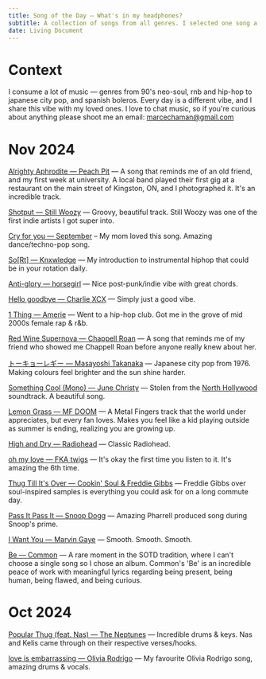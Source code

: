 ```yaml
---
title: Song of the Day — What's in my headphones?
subtitle: A collection of songs from all genres. I selected one song a day.
date: Living Document
---
```


# Context

I consume a lot of music — genres from 90's neo-soul, rnb and hip-hop to japanese city pop, and spanish boleros. Every day is a different vibe, and I share this vibe with my loved ones. I love to chat music, so if you're curious about anything please shoot me an email: [marcechaman@gmail.com](mailto:marcechaman@gmail.com)

# Nov 2024

[Alrighty Aphrodite — Peach Pit](https://open.spotify.com/track/6OiRh4kttAs1YWglvTcYkB) — A song that reminds me of an old friend, and my first week at university. A local band played their first gig at a restaurant on the main street of Kingston, ON, and I photographed it. It's an incredible track.

[Shotput — Still Woozy](https://open.spotify.com/track/4nUIq4IuoIiHKYdov9A4Yg) — Groovy, beautiful track. Still Woozy was one of the first indie artists I got super into.

[Cry for you — September](https://open.spotify.com/track/1mvZErZBp7WZT3HfGBykao) – My mom loved this song. Amazing dance/techno-pop song.

[So[Rt] — Knxwledge](https://open.spotify.com/track/5njl9itJnzGvbJQp0T6gh1) — My introduction to instrumental hiphop that could be in your rotation daily.

[Anti-glory — horsegirl](https://open.spotify.com/track/7xxeSJJ25Gu6dRBv8v7tKK) — Nice post-punk/indie vibe with great chords.

[Hello goodbye — Charlie XCX](https://open.spotify.com/track/7KA5C1c2byqgzCCgdo0nZR) — Simply just a good vibe.

[1 Thing — Amerie](https://open.spotify.com/track/1mnqraQ8oV8MX92rdOFLWW) — Went to a hip-hop club. Got me in the grove of mid 2000s female rap & r&b.

[Red Wine Supernova — Chappell Roan](https://open.spotify.com/track/7FOgcfdz9Nx5V9lCNXdBYv) — A song that reminds me of my friend who showed me Chappell Roan before anyone really knew about her.

[トーキョーレギー — Masayoshi Takanaka](https://open.spotify.com/track/5floNyItopWZyB4IzKrJtW) — Japanese city pop from 1976. Making colours feel brighter and the sun shine harder.

[Something Cool (Mono) — June Christy](https://open.spotify.com/track/2mqjKGlSdJHdjCQHtOx6PD) — Stolen from the [North Hollywood](https://www.google.com/search?gs_ssp=eJzj4tVP1zc0zLJIzzUpKzQxYPSSzssvKslQyMjPyaksz89PUcjMyUlNT8xRSM4sAwA-8Q8i&q=north+hollywood+illegal+civ) soundtrack. A beautiful song.

[Lemon Grass — MF DOOM](https://open.spotify.com/track/14hca4SHRBbKZkzPI0xXDL) — A Metal Fingers track that the world under appreciates, but every fan loves. Makes you feel like a kid playing outside as summer is ending, realizing you are growing up.

[High and Dry — Radiohead](https://open.spotify.com/track/2a1iMaoWQ5MnvLFBDv4qkf?si=6fef195fc7b44b9d) — Classic Radiohead.

[oh my love — FKA twigs](https://open.spotify.com/track/5dEJc0rHuTVxtl1xljDbRv?nd=1&dlsi=24ca26ee7d2242dc) — It's okay the first time you listen to it. It's amazing the 6th time.

[Thug Till It's Over — Cookin' Soul & Freddie Gibbs](https://open.spotify.com/track/41vSsnP46DpUZC0YoNyk3U) — Freddie Gibbs over soul-inspired samples is everything you could ask for on a long commute day.

[Pass It Pass It — Snoop Dogg](https://open.spotify.com/track/771aM9AY5YUx1OWl8tPJNG) — Amazing Pharrell produced song during Snoop's prime.

[I Want You — Marvin Gaye](https://open.spotify.com/track/2gmWJA9oF4GD2Vw5QoRqu1) — Smooth. Smooth. Smooth.

[Be — Common](https://open.spotify.com/album/2UuvBxV56QWWj2uviGS0up) — A rare moment in the SOTD tradition, where I can't choose a single song so I chose an album. Common's 'Be' is an incredible peace of work with meaningful lyrics regarding being present, being human, being flawed, and being curious.

# Oct 2024

[Popular Thug (feat. Nas) — The Neptunes](https://open.spotify.com/track/4wWHyQTz1QgmhIjyPm8bSk) — Incredible drums & keys. Nas and Kelis came through on their respective verses/hooks.

[love is embarrassing — Olivia Rodrigo](https://open.spotify.com/track/26QLJMK8G0M06sk7h7Fkse) — My favourite Olivia Rodrigo song, amazing drums & vocals.
